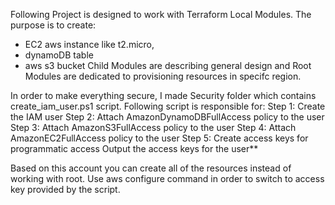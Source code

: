 Following Project is designed to work with Terraform Local Modules.  The purpose is to create:
- EC2 aws instance like t2.micro, 
- dynamoDB table 
- aws s3 bucket
Child Modules are describing general design and Root Modules are dedicated to provisioning resources in specifc region.

In order to make everything secure, I made Security folder which contains create_iam_user.ps1 script. Following script is responsible for:
Step 1: Create the IAM user
Step 2: Attach AmazonDynamoDBFullAccess policy to the user
Step 3: Attach AmazonS3FullAccess policy to the user
Step 4: Attach AmazonEC2FullAccess policy to the user
Step 5: Create access keys for programmatic access
Output the access keys for the user**

Based on this account you can create all of the resources instead of working with root. Use aws configure command in order to switch to access key provided by the script.

